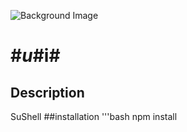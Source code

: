 ![Background Image](https://example.com/https://github.com/SudobotsDomain/IMAGE_HOST/blob/6cc890062138369d873c685c3cff819b9f7d9224/ICONS/Untitled36_20250226101355.png)

# #$u$#i# 
## Description 
SuShell
##installation
'''bash
npm install
